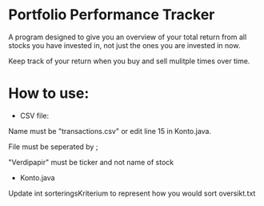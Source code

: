 # Portfolio Performance Tracker
A program designed to give you an overview of your total return from all stocks you have invested in, 
not just the ones you are invested in now. 

Keep track of your return when you buy and sell mulitple times over time.

# How to use:
* CSV file: 
  
Name must be "transactions.csv" or edit line 15 in Konto.java.

File must be seperated by ;

"Verdipapir" must be ticker and not name of stock


* Konto.java
  
Update int sorteringsKriterium to represent how you would sort oversikt.txt
